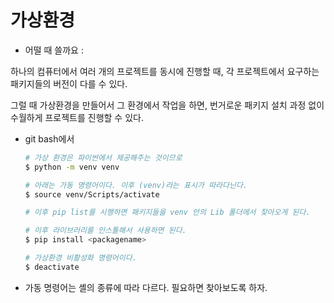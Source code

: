 # 가상환경

- 어떨 때 쓸까요 :

하나의 컴퓨터에서 여러 개의 프로젝트를 동시에 진행할 때,
각 프로젝트에서 요구하는 패키지들의 버전이 다를 수 있다.

그럴 때 가상환경을 만들어서 그 환경에서 작업을 하면, 번거로운 패키지 설치 과정 없이 수월하게 프로젝트를 진행할 수 있다.



- git bash에서

  ```bash
  # 가상 환경은 파이썬에서 제공해주는 것이므로
  $ python -m venv venv
  
  # 아래는 가동 명령어이다. 이후 (venv)라는 표시가 따라다닌다.
  $ source venv/Scripts/activate
  
  # 이후 pip list를 시행하면 패키지들을 venv 안의 Lib 폴더에서 찾아오게 된다.
  
  # 이후 라이브러리를 인스톨해서 사용하면 된다.
  $ pip install <packagename>
  
  # 가상환경 비활성화 명령어이다.
  $ deactivate
  
  ```

  

- 가동 명령어는 셸의 종류에 따라 다르다. 필요하면 찾아보도록 하자.